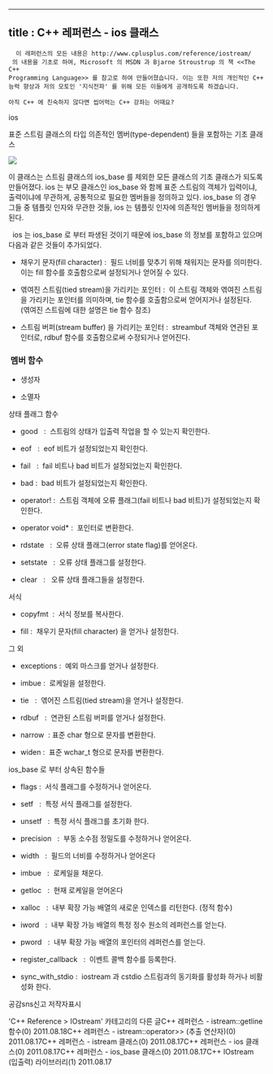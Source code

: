 ----------------
title : C++ 레퍼런스 - ios 클래스
--------------


```warning
  이 레퍼런스의 모든 내용은 http://www.cplusplus.com/reference/iostream/
 의 내용을 기초로 하여, Microsoft 의 MSDN 과 Bjarne Stroustrup 의 책 <<The C++ 
Programming Language>> 를 참고로 하여 만들어졌습니다. 이는 또한 저의 개인적인 C++ 능력 향상과 저의 모토인 '지식전파' 를 위해 모든 이들에게 공개하도록 하겠습니다.
```

```info
아직 C++ 에 친숙하지 않다면 씹어먹는 C++ 강좌는 어때요?
```

ios





표준 스트림 클래스의 타입 의존적인 멤버(type-dependent) 들을 포함하는 기초 클래스



![](http://img1.daumcdn.net/thumb/R1920x0/?fname=http%3A%2F%2Fcfile23.uf.tistory.com%2Fimage%2F016CA136509A4531255174)



이 클래스는 스트림 클래스의 ios_base 를 제외한 모든 클래스의 기초 클래스가 되도록 만들어졌다.
ios 는 부모 클래스인 ios_base 와 함께 표준 스트림의 객체가 입력이냐, 출력이냐에 무관하게, 공통적으로 필요한 멤버들을 정의하고 있다. ios_base 의 경우 그들 중 템플릿 인자와 무관한 것들, ios 는 템플릿 인자에 의존적인 멤버들을 정의하게 된다. 

  ios 는 ios_base 로 부터 파생된 것이기 때문에 ios_base 의 정보를 포함하고 있으며 다음과 같은 것들이 추가되었다. 


* 채우기 문자(fill character) :  필드 너비를 맞추기 위해 채워지는 문자를 의미한다. 이는 fill 함수를 호출함으로써 설정되거나 얻어질 수 있다.

* 엮여진 스트림(tied stream)을 가리키는 포인터 :  이 스트림 객체와 엮여진 스트림을 가리키는 포인터를 의미하며, tie 함수를 호출함으로써 얻어지거나 설정된다.  (엮여진 스트림에 대한 설명은 tie 함수 참조)



* 스트림 버퍼(stream buffer) 을 가리키는 포인터 :  streambuf 객체와
 연관된 포인터로, 
rdbuf
 함수를 호출함으로써 수정되거나 얻어진다. 




###  멤버 함수





* 생성자

* 소멸자


상태 플래그 함수


* good
  :  스트림의 상태가 입출력 작업을 할 수 있는지 확인한다.

* eof
  :  eof 비트가 설정되었는지 확인한다.

* fail
  :  fail 비트나 bad 비트가 설정되었는지 확인한다.

* bad
 :  bad 비트가 설정되었는지 확인한다. 

* operator!
 :  스트림 객체에 오류 플래그(fail 비트나 bad 비트)가 설정되었는지 확인한다.

* operator void*
 :  포인터로 변환한다. 

* rdstate
  :  오류 상태 플래그(error state flag)를 얻어온다.

* setstate
  :  오류 상태 플래그를 설정한다.

* clear
  :   오류 상태 플래그들을 설정한다. 





서식


* copyfmt  :  서식 정보를 복사한다.

* fill
 :  채우기 문자(fill character) 을 얻거나 설정한다. 




그 외


* exceptions
 :  예외 마스크를 얻거나 설정한다.   

* imbue :  로케일을 설정한다. 



* tie
  :  엮어진 스트림(tied stream)을 얻거나 설정한다. 



* rdbuf
  :  연관된 스트림 버퍼를 얻거나 설정한다. 

* narrow  : 표준 char 형으로 문자를 변환한다.

* widen :  표준 wchar_t 형으로 문자를 변환한다. 




ios_base 로 부터 상속된 함수들


* flags
 :  서식 플래그를 수정하거나 얻어온다. 

* setf
  :  특정 서식 플래그를 설정한다. 



* unsetf
  :  특정 서식 플래그를 초기화 한다. 



* precision
  :  부동 소수점 정밀도를 수정하거나 얻어온다. 



* width
  :  필드의 너비를 수정하거나 얻어온다

* imbue
  :  로케일을 채운다.

* getloc
  :  현재 로케일을 얻어온다

* xalloc
  :  내부 확장 가능 배열의 새로운 인덱스를 리턴한다. (정적 함수)

* iword
  :  내부 확장 가능 배열의 특정 정수 원소의 레퍼런스를 얻는다.

* pword
  :  내부 확장 가능 배열의 포인터의 레퍼런스를 얻는다.

* register_callback
  :  이벤트 콜백 함수를 등록한다. 

* sync_with_stdio :  iostream 과 cstdio 스트림과의 동기화를 활성화 하거나 비활성화 한다.





공감sns신고
저작자표시

'C++ Reference > IOstream' 카테고리의 다른 글C++ 레퍼런스 - istream::getline 함수(0)
2011.08.18C++ 레퍼런스 - istream::operator>> (추출 연산자)(0)
2011.08.17C++ 레퍼런스 - istream 클래스(0)
2011.08.17C++ 레퍼런스 - ios 클래스(0)
2011.08.17C++ 레퍼런스 - ios_base 클래스(0)
2011.08.17C++ IOstream (입출력) 라이브러리(1)
2011.08.17

